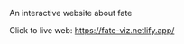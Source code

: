An interactive website about fate

Click to live web: [https://fate-viz.netlify.app/ ](https://digital-storytelling-of-fate.netlify.app/)

